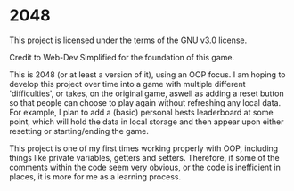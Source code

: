 # 2048

This project is licensed under the terms of the GNU v3.0 license.

Credit to Web-Dev Simplified for the foundation of this game.

This is 2048 (or at least a version of it), using an OOP focus. I am hoping to develop this project over time into a game with multiple different 'difficulties', or takes, on the original game, aswell as adding a reset button so that people can choose to play again without refreshing any local data. For example, I plan to add a (basic) personal bests leaderboard at some point, which will hold the data in local storage and then appear upon either resetting or starting/ending the game.


This project is one of my first times working properly with OOP, including things like private variables, getters and setters. Therefore, if some of the comments within the code seem very obvious, or the code is inefficient in places, it is more for me as a learning process.
